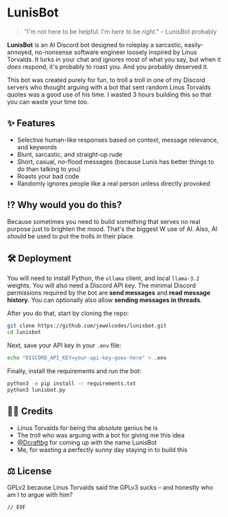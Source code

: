 # LunisBot
> "I'm not here to be helpful. I'm here to be _right_." – LunisBot probably

**LunisBot** is an AI Discord bot designed to roleplay a sarcastic, easily-annoyed, no-nonsense software engineer loosely inspired by Linus Torvalds. It lurks in your chat and ignores most of what you say, but when it _does_ respond, it's probably to roast you. And you probably deserved it.

This bot was created purely for fun, to troll a troll in one of my Discord servers who thought arguing with a bot that sent random Linus Torvalds quotes was a good use of his time. I wasted 3 hours building this so that you can waste your time too.

## ✨ Features

* Selective human-like responses based on context, message relevance, and keywords
* Blunt, sarcastic, and straight-up rude
* Short, casual, no-flood messages (because Lunis has better things to do than talking to you)
* Roasts your bad code
* Randomly ignores people like a real person unless directly provoked

## ⁉️ Why would you do this?

Because sometimes you need to build something that serves no real purpose just to brighten the mood. That's the biggest W use of AI. Also, AI _should_ be used to put the trolls in their place.

## 🛠️ Deployment

You will need to install Python, the `ollama` client, and local `llama-3.2` weights. You will also need a Discord API key. The minimal Discord permissions required by the bot are **send messages** and **read message history**. You can optionally also allow **sending messages in threads**.

After you do that, start by cloning the repo:

```bash
git clone https://github.com/jewelcodes/lunisbot.git
cd lunisbot
```

Next, save your API key in your `.env` file:

```bash
echo "DISCORD_API_KEY=your-api-key-goes-here" > .env
```

Finally, install the requirements and run the bot:

```bash
python3 -m pip install -r requirements.txt
python3 lunisbot.py
```

## 🫶🏼 Credits
* Linus Torvalds for being the absolute genius he is
* The troll who was arguing with a bot for giving me this idea
* [@Dcraftbg](https://github.com/Dcraftbg) for coming up with the name LunisBot
* Me, for wasting a perfectly sunny day staying in to build this

## ⚖️ License

GPLv2 because Linus Torvalds said the GPLv3 sucks – and honestly who am I to argue with him?

`// EOF`
